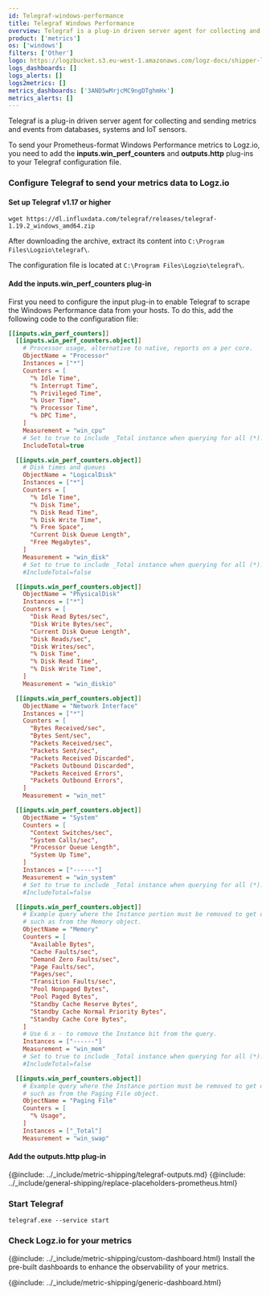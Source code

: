 ```yaml
---
id: Telegraf-windows-performance
title: Telegraf Windows Performance
overview: Telegraf is a plug-in driven server agent for collecting and sending metrics and events from databases, systems and IoT sensors.
product: ['metrics']
os: ['windows']
filters: ['Other']
logo: https://logzbucket.s3.eu-west-1.amazonaws.com/logz-docs/shipper-logos/windows.svg
logs_dashboards: []
logs_alerts: []
logs2metrics: []
metrics_dashboards: ['3AND5wMrjcMC9ngDTghmHx']
metrics_alerts: []
---
```



Telegraf is a plug-in driven server agent for collecting and sending metrics and events from databases, systems and IoT sensors.

To send your Prometheus-format Windows Performance metrics to Logz.io, you need to add the **inputs.win_perf_counters** and **outputs.http** plug-ins to your Telegraf configuration file.

<!-- logzio-inject:install:grafana:dashboards ids=["3AND5wMrjcMC9ngDTghmHx"] -->

### Configure Telegraf to send your metrics data to Logz.io

 

#### Set up Telegraf v1.17 or higher

```shell
wget https://dl.influxdata.com/telegraf/releases/telegraf-1.19.2_windows_amd64.zip
```

After downloading the archive, extract its content into `C:\Program Files\Logzio\telegraf\`.

The configuration file is located at `C:\Program Files\Logzio\telegraf\`.
  
#### Add the inputs.win_perf_counters plug-in

First you need to configure the input plug-in to enable Telegraf to scrape the Windows Performance data from your hosts. To do this, add the following code to the configuration file:

``` ini
[[inputs.win_perf_counters]]
  [[inputs.win_perf_counters.object]]
    # Processor usage, alternative to native, reports on a per core.
    ObjectName = "Processor"
    Instances = ["*"]
    Counters = [
      "% Idle Time",
      "% Interrupt Time",
      "% Privileged Time",
      "% User Time",
      "% Processor Time",
      "% DPC Time",
    ]
    Measurement = "win_cpu"
    # Set to true to include _Total instance when querying for all (*).
    IncludeTotal=true

  [[inputs.win_perf_counters.object]]
    # Disk times and queues
    ObjectName = "LogicalDisk"
    Instances = ["*"]
    Counters = [
      "% Idle Time",
      "% Disk Time",
      "% Disk Read Time",
      "% Disk Write Time",
      "% Free Space",
      "Current Disk Queue Length",
      "Free Megabytes",
    ]
    Measurement = "win_disk"
    # Set to true to include _Total instance when querying for all (*).
    #IncludeTotal=false

  [[inputs.win_perf_counters.object]]
    ObjectName = "PhysicalDisk"
    Instances = ["*"]
    Counters = [
      "Disk Read Bytes/sec",
      "Disk Write Bytes/sec",
      "Current Disk Queue Length",
      "Disk Reads/sec",
      "Disk Writes/sec",
      "% Disk Time",
      "% Disk Read Time",
      "% Disk Write Time",
    ]
    Measurement = "win_diskio"

  [[inputs.win_perf_counters.object]]
    ObjectName = "Network Interface"
    Instances = ["*"]
    Counters = [
      "Bytes Received/sec",
      "Bytes Sent/sec",
      "Packets Received/sec",
      "Packets Sent/sec",
      "Packets Received Discarded",
      "Packets Outbound Discarded",
      "Packets Received Errors",
      "Packets Outbound Errors",
    ]
    Measurement = "win_net"

  [[inputs.win_perf_counters.object]]
    ObjectName = "System"
    Counters = [
      "Context Switches/sec",
      "System Calls/sec",
      "Processor Queue Length",
      "System Up Time",
    ]
    Instances = ["------"]
    Measurement = "win_system"
    # Set to true to include _Total instance when querying for all (*).
    #IncludeTotal=false

  [[inputs.win_perf_counters.object]]
    # Example query where the Instance portion must be removed to get data back,
    # such as from the Memory object.
    ObjectName = "Memory"
    Counters = [
      "Available Bytes",
      "Cache Faults/sec",
      "Demand Zero Faults/sec",
      "Page Faults/sec",
      "Pages/sec",
      "Transition Faults/sec",
      "Pool Nonpaged Bytes",
      "Pool Paged Bytes",
      "Standby Cache Reserve Bytes",
      "Standby Cache Normal Priority Bytes",
      "Standby Cache Core Bytes",
    ]
    # Use 6 x - to remove the Instance bit from the query.
    Instances = ["------"]
    Measurement = "win_mem"
    # Set to true to include _Total instance when querying for all (*).
    #IncludeTotal=false

  [[inputs.win_perf_counters.object]]
    # Example query where the Instance portion must be removed to get data back,
    # such as from the Paging File object.
    ObjectName = "Paging File"
    Counters = [
      "% Usage",
    ]
    Instances = ["_Total"]
    Measurement = "win_swap"
```


#### Add the outputs.http plug-in
  
{@include: ../_include/metric-shipping/telegraf-outputs.md}
{@include: ../_include/general-shipping/replace-placeholders-prometheus.html}
  
### Start Telegraf

```shell
telegraf.exe --service start
```

### Check Logz.io for your metrics

{@include: ../_include/metric-shipping/custom-dashboard.html} Install the pre-built dashboards to enhance the observability of your metrics.

<!-- logzio-inject:install:grafana:dashboards ids=["3AND5wMrjcMC9ngDTghmHx"] -->

{@include: ../_include/metric-shipping/generic-dashboard.html} 


 
